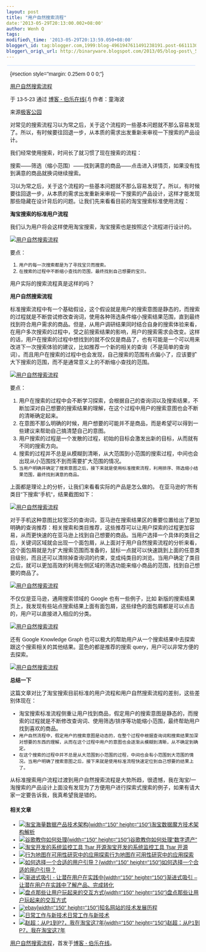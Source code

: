 ```yaml
--- 
layout: post 
title: "用户自然搜索流程" 
date:'2013-05-29T20:13:00.002+08:00' 
author: Wenh Q
tags:
modified\_time: '2013-05-29T20:13:59.050+08:00' 
blogger\_id: tag:blogger.com,1999:blog-4961947611491238191.post-6611130497571015662
blogger\_orig\_url: http://binaryware.blogspot.com/2013/05/blog-post\_5363.html
---
```

<div
style="background-color: #c3d9ff; font-size: 1px !important; line-height: 0px !important; margin: 0px 2px; padding-top: 1px;">

</div>

<div
style="font-family: sans-serif; margin: 0px 10px; overflow: auto; width: 100%;">

 {#section style="margin: 0.25em 0 0 0;"}

<div>

[用户自然搜索流程](http://blog.jobbole.com/40073/?utm_source=rss&utm_medium=rss&utm_campaign=%25e7%2594%25a8%25e6%2588%25b7%25e8%2587%25aa%25e7%2584%25b6%25e6%2590%259c%25e7%25b4%25a2%25e6%25b5%2581%25e7%25a8%258b)

</div>

<div style="margin-bottom: 0.5em;">

于 13-5-23 通过 [博客 - 伯乐在线](http://blog.jobbole.com/){.f}
作者：童海波

</div>



来源[极客公园](http://www.geekpark.net/read/view/179846)

对常见的搜索流程习以为常之后，关于这个流程的一些基本问题就不那么容易发现了。所以，有时候要往回退一步，从本质的需求出发重新来审视一下搜索的产品设计。

我们经常使用搜索，时间长了就习惯了现在搜索的流程：

<div>

搜索——筛选（缩小范围）——找到满意的商品——点击进入详情页，如果没有找到满意的商品就换词继续搜索。

</div>

习以为常之后，关于这个流程的一些基本问题就不那么容易发现了。所以，有时候要往回退一步，从本质的需求出发重新来审视一下搜索的产品设计，这样才能发现那些隐藏在设计背后的问题。让我们先来看看目前的淘宝搜索标准使用流程：

**淘宝搜索的标准用户流程**

我们认为用户将会这样使用淘宝搜索，淘宝搜索也是按照这个流程进行设计的。

[![用户自然搜索流程](http://blog.jobbole.com/wp-content/uploads/2013/05/639c434265b764deb963c58c681a7ecf.png "用户自然搜索流程")](http://blog.jobbole.com/wp-content/uploads/2013/05/639c434265b764deb963c58c681a7ecf.png "用户自然搜索流程")

要点：

1.  `用户的每一次搜索都是为了寻找宝贝而搜索。 `
2.  `在搜索的过程中不断缩小查找的范围，最终找到自己想要的宝贝。`

用户实际的搜索流程真是这样的吗？

**用户自然搜索流程**

标准搜索流程中有一个基础假设，这个假设就是用户的搜索意图是静态的，而搜索的过程就是不断尝试修改查询词，使用各种筛选条件缩小搜索结果范围，直到最终找到符合用户需求的商品。但是，从用户调研结果同时结合自身的搜索体验来看，在用户多次搜索的过程中，受之前搜索结果的影响，用户的搜索需求会改变。这样的话，用户在搜索的过程中想找到的就不仅仅是商品了，也有可能是一个可以用来改进下一次搜索体验的建议，比如推荐一个新的相关的查询（不是简单的查询词）。而且用户在搜索的过程中也会发现，自己搜索的范围有点偏小了，应该要扩大下搜索的范围，而不是通常意义上的不断缩小查找的范围。

[![用户自然搜索流程](http://blog.jobbole.com/wp-content/uploads/2013/05/8b572f7645a9c84037d77bc0ea652d5f.png "用户自然搜索流程")](http://blog.jobbole.com/wp-content/uploads/2013/05/8b572f7645a9c84037d77bc0ea652d5f.png "用户自然搜索流程")

要点：

1.  用户在搜索的过程中会不断学习探索，会根据自己的查询词以及搜索结果，不断加深对自己想要的搜索结果的理解，在这个过程中用户的搜索意图也会不断的清晰确定起来。
2.  在意图不那么明确的时候，用户想要的可能并不是商品，而是希望可以得到一些建议来帮助自己搞清楚自己的意图。
3.  用户搜索的过程是一个发散的过程，初始的目标会激发出新的目标，从而就有不同的搜索方向。
4.  搜索的过程并不总是从模糊到清晰，从大范围到小范围的搜索过程，中间也会出现从小范围找不到而需要扩大范围的情况。
5.  `当用户明确并确定了搜索意图之后，接下来就是使用标准搜索流程，利用排序、筛选缩小结果范围，最终找到满意的商品。`

上面都是理论上的分析，让我们来看看实际的产品是怎么做的。
在亚马逊的"所有类目"下搜索"手机"，结果截图如下：

[![用户自然搜索流程](http://blog.jobbole.com/wp-content/uploads/2013/05/6d81419bfd30ffd8ba3c4e9ede998e8d.png "用户自然搜索流程")](http://blog.jobbole.com/wp-content/uploads/2013/05/6d81419bfd30ffd8ba3c4e9ede998e8d.png "用户自然搜索流程")

对于手机这种意图比较宽泛的查询词，亚马逊在搜索结果区的重要位置给出了更加明确的查询推荐：相关搜索和类目推荐，这些推荐可以让用户探索的过程更加容易，从而更快速的在亚马逊上找到自己想要的商品。当用户选择一个具体的类目之后，关键词区域就会出现一个面包屑，从上面对于用户自然搜索流程的分析来看，这个面包屑就是为扩大搜索范围而准备的，鼠标一点就可以快速跳到上面的任意类目级别，而且还可以清除掉查询词的约束，变成纯类目的浏览。当用户确定了类目之后，就可以更加高效的利用左侧区域的筛选功能来缩小商品的范围，找到自己想要的商品了。

[![用户自然搜索流程](http://blog.jobbole.com/wp-content/uploads/2013/05/56131c67465d280bf87a129e93501ea9.png "用户自然搜索流程")](http://blog.jobbole.com/wp-content/uploads/2013/05/56131c67465d280bf87a129e93501ea9.png "用户自然搜索流程")

不仅仅是亚马逊，通用搜索领域的 Google 也有一些例子，比如
新版的搜索结果页上，我发现有些站点搜索结果上面有面包屑，这些绿色的面包屑都是可以点击的，用户可以直接进入相应的分类。

[![用户自然搜索流程](http://blog.jobbole.com/wp-content/uploads/2013/05/7e944f2832ea358a192a5d694dd5981e.png "用户自然搜索流程")](http://blog.jobbole.com/wp-content/uploads/2013/05/7e944f2832ea358a192a5d694dd5981e.png "用户自然搜索流程")

还有 Google Knowledge
Graph 也可以极大的帮助用户从一个搜索结果中去探索跟这个搜索相关的其他结果。蓝色的都是推荐的搜索
query，用户可以非常方便的去探索。

[![用户自然搜索流程](http://blog.jobbole.com/wp-content/uploads/2013/05/b31fcb5eadec440a5105b7f7bf2ef2b0.png "用户自然搜索流程")](http://blog.jobbole.com/wp-content/uploads/2013/05/b31fcb5eadec440a5105b7f7bf2ef2b0.png "用户自然搜索流程")

**总结一下**

这篇文章对比了淘宝搜索目前标准的用户流程和用户自然搜索流程的差别，这些差别体现在：

-   淘宝搜索标准流程侧重让用户找到商品，假定用户的搜索意图是静态的，而搜索的过程就是不断修改查询词、使用筛选/排序等功能缩小范围，最终帮助用户找到喜欢的商品。
-   `用户自然流程中，假定用户的搜索意图是动态的，在整个过程中根据查询词和搜索结果加深对想要的东西的理解，从而在这个过程中用户的意图也会逐渐从模糊到清晰，从不确定到确定。`
-   `在这个搜索的过程中并不总是从大范围到小范围的过程，中间也会有小范围到大范围的情况。当用户明确了搜索意图之后，接下来就是使用标准流程快速定位到自己想要的结果上了。`

从标准搜索用户流程过渡到用户自然搜索流程是大势所趋，很遗憾，我在淘宝/一淘搜索的产品设计上面没有发现为了方便用户进行探索式搜索的例子，如果有请大家一定要告诉我，我真希望我是错的。



#### 相关文章

-   [![淘宝海量数据产品技术架构](http://blog.jobbole.com/wp-content/uploads/2011/08/1-taobao-shuju-mofan-150x150.jpg){width="150"
    height="150"}](http://blog.jobbole.com/1194/)[淘宝数据魔方技术架构解析](http://blog.jobbole.com/1194/)
-   [![谷歌教你如何处理](http://blog.jobbole.com/wp-content/uploads/2013/04/2013041210522006449360-150x150.jpg){width="150"
    height="150"}](http://blog.jobbole.com/38124/)[谷歌教你如何处理"数字遗产"](http://blog.jobbole.com/38124/)
-   [![淘宝开发的系统监控工具 Tsar
    开源](http://blog.jobbole.com/wp-content/plugins/wordpress-23-related-posts-plugin/static/thumbs/4.jpg)](http://blog.jobbole.com/38249/)[淘宝开发的系统监控工具
    Tsar 开源](http://blog.jobbole.com/38249/)
-   [![行为地图在可用性研究中的应用探索](http://blog.jobbole.com/wp-content/plugins/wordpress-23-related-posts-plugin/static/thumbs/1.jpg)](http://blog.jobbole.com/988/)[行为地图在可用性研究中的应用探索](http://blog.jobbole.com/988/)
-   [![如何选择一个合适的用户引导？](http://blog.jobbole.com/wp-content/uploads/2013/05/96dda144ad345982d311dcde0df431adcaef84e6-150x150.png){width="150"
    height="150"}](http://blog.jobbole.com/39920/)[如何选择一个合适的用户引导？](http://blog.jobbole.com/39920/)
-   [![渐进式吸引 -
    让潜在用户在实践中](http://blog.jobbole.com/wp-content/uploads/2013/01/7-150x150.jpg){width="150"
    height="150"}](http://blog.jobbole.com/32518/)[渐进式吸引 –
    让潜在用户在实践中了解产品、完成转化](http://blog.jobbole.com/32518/)
-   [![盘点那些让用户玩起来的交互方式](http://blog.jobbole.com/wp-content/uploads/2013/05/funny-interactive-pattern-01-150x150.png){width="150"
    height="150"}](http://blog.jobbole.com/39195/)[盘点那些让用户玩起来的交互方式](http://blog.jobbole.com/39195/)
-   [![ebay](http://blog.jobbole.com/wp-content/uploads/2012/05/ebay-150x150.jpg){width="150"
    height="150"}](http://blog.jobbole.com/20330/)[知名网站的技术发展历程](http://blog.jobbole.com/20330/)
-   [![日常工作与新技术](http://blog.jobbole.com/wp-content/uploads/2011/11/career-logo.jpg)](http://blog.jobbole.com/24424/)[日常工作与新技术](http://blog.jobbole.com/24424/)
-   [![赵超：从P1到P7，我在淘宝这7年](http://blog.jobbole.com/wp-content/uploads/2012/11/2012022516411174-150x150.jpg){width="150"
    height="150"}](http://blog.jobbole.com/30371/)[赵超：从P1到P7，我在淘宝这7年](http://blog.jobbole.com/30371/)

[用户自然搜索流程](http://blog.jobbole.com/40073/)，首发于[博客 -
伯乐在线](http://blog.jobbole.com/)。

</div>
